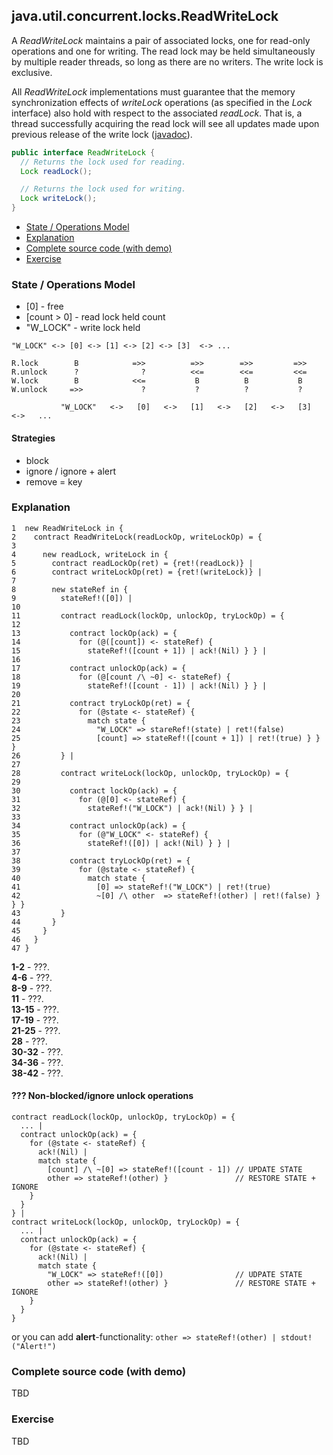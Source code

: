 ## java.util.concurrent.locks.ReadWriteLock

A *ReadWriteLock* maintains a pair of associated locks, one for read-only operations and one for writing. 
The read lock may be held simultaneously by multiple reader threads, so long as there are no writers. The write lock is exclusive.

All *ReadWriteLock* implementations must guarantee that the memory synchronization effects of *writeLock* operations (as specified in the *Lock* interface) also hold with respect to the associated *readLock*. 
That is, a thread successfully acquiring the read lock will see all updates made upon previous release of the write lock ([javadoc](https://docs.oracle.com/javase/9/docs/api/java/util/concurrent/locks/ReadWriteLock.html)).

```java
public interface ReadWriteLock {
  // Returns the lock used for reading.
  Lock readLock();

  // Returns the lock used for writing.
  Lock writeLock();
}
```

- [State / Operations Model](#state--operations-model)
- [Explanation](#explanation)
- [Complete source code (with demo)](#complete-source-code-with-demo)
- [Exercise](#exercise)

### State / Operations Model
- \[0\] - free
- \[count > 0\] - read lock held count
- "W_LOCK" - write lock held
```
"W_LOCK" <-> [0] <-> [1] <-> [2] <-> [3]  <-> ...

R.lock        B            =>>          =>>        =>>         =>>
R.unlock      ?              ?          <<=        <<=         <<=
W.lock        B            <<=           B          B           B
W.unlock     =>>             ?           ?          ?           ?

           "W_LOCK"   <->   [0]   <->   [1]   <->   [2]   <->   [3]    <->   ...
```

#### Strategies
- block
- ignore / ignore + alert
- remove = key

### Explanation
```
1  new ReadWriteLock in {
2    contract ReadWriteLock(readLockOp, writeLockOp) = {
3  
4      new readLock, writeLock in {
5        contract readLockOp(ret) = {ret!(readLock)} |
6        contract writeLockOp(ret) = {ret!(writeLock)} |
7       
8        new stateRef in {      
9          stateRef!([0]) |
10        
11         contract readLock(lockOp, unlockOp, tryLockOp) = {
12        
13           contract lockOp(ack) = {          
14             for (@([count]) <- stateRef) {
15               stateRef!([count + 1]) | ack!(Nil) } } |                          
16                
17           contract unlockOp(ack) = {
18             for (@[count /\ ~0] <- stateRef) {
19               stateRef!([count - 1]) | ack!(Nil) } } |   
20          
21           contract tryLockOp(ret) = {
22             for (@state <- stateRef) {
23               match state {
24                 "W_LOCK" => stareRef!(state) | ret!(false)                
25                 [count] => stateRef!([count + 1]) | ret!(true) } } }
26         } |
27        
28         contract writeLock(lockOp, unlockOp, tryLockOp) = {
29        
30           contract lockOp(ack) = {
31             for (@[0] <- stateRef) { 
32               stateRef!("W_LOCK") | ack!(Nil) } } |
33            
34           contract unlockOp(ack) = {
35             for (@"W_LOCK" <- stateRef) { 
36               stateRef!([0]) | ack!(Nil) } } |
37            
38           contract tryLockOp(ret) = {
39             for (@state <- stateRef) {
40               match state {
41                 [0] => stateRef!("W_LOCK") | ret!(true)
42                 ~[0] /\ other  => stateRef!(other) | ret!(false) } } }
43         }
44       }
45     }
46   }
47 }
```
**1-2** - ???.   
**4-6** - ???.   
**8-9** - ???.   
**11** - ???.   
**13-15** - ???.   
**17-19** - ???.   
**21-25** - ???.   
**28** - ???.   
**30-32** - ???.   
**34-36** - ???.   
**38-42** - ???.   

#### ??? Non-blocked/ignore unlock operations
```
contract readLock(lockOp, unlockOp, tryLockOp) = {
  ... |
  contract unlockOp(ack) = {
    for (@state <- stateRef) {
      ack!(Nil) |
      match state {
        [count] /\ ~[0] => stateRef!([count - 1]) // UPDATE STATE
        other => stateRef!(other) }               // RESTORE STATE + IGNORE  
    } 
  } 
} |        
contract writeLock(lockOp, unlockOp, tryLockOp) = {        
  ... |
  contract unlockOp(ack) = {
    for (@state <- stateRef) { 
      ack!(Nil) |
      match state {
        "W_LOCK" => stateRef!([0])                // UDPATE STATE
        other => stateRef!(other) }               // RESTORE STATE + IGNORE
    } 
  } 
}
```

or you can add **alert**-functionality: ```other => stateRef!(other) | stdout!("Alert!")```

### Complete source code (with demo)
TBD

### Exercise
TBD
